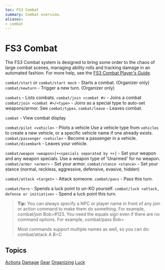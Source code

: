 ```yaml
---
toc: FS3 Combat
summary: Combat overview.
aliases:
- combat
---
```

# FS3 Combat

The FS3 Combat system is designed to bring some order to the chaos of large combat scenes, managing ability rolls and tracking damage in an automated fashion. For more help, see the [FS3 Combat Player's Guide](http://aresmush.com/fs3/fs3-3/combat).

`combat/start` or `combat/start mock` - Starts a combat. (Organizer only)
`combat/newturn` - Trigger a new turn. (Organizer only)

`combats` - Lists combats.
`combat/join <combat #>` - Joins a combat
`combat/join <combat #>/<type>` - Joins as a special type to auto-set weapons/armor.  See `combat/types`.
`combat/leave` - Leaves combat.

`combat` - View combat display

`combat/pilot <vehicle>` - Pilots a vehicle
       Use a vehicle type from `vehicles` to create a new vehicle, or a specific vehicle name if one already exists.
`combat/passenger <vehicle>` - Become a passenger in a vehicle.
`combat/disembark` - Leaves your vehicle.

`combat/weapon <weapon>[+<specials separated by +>]` - Set your weapon and any weapon specials.
        Use a weapon type of 'Unarmed' for no weapon.
`combat/armor <armor>` - Set your armor.
`combat/stance <stance>` - Set your stance (normal, reckless, aggressive, defensive, evasive, hidden)

`combat/attack <target>` - Attack someone.
`combat/pass` - Pass this turn.

`combat/hero` - Spends a luck point to un-KO yourself.
`combat/luck <attack, defense or initiative>` - Spend a luck point this turn. 

> **Tip:** You can always specify a NPC or player name in front of any join or action command to make them do something.  For example, combat/join Bob=#123.  You need the equals sign even if there are no command options.  For example, combat/pass Bob=
>
> Most commands support multiple names as well, so you can do: combat/attack A B=C

## Topics

[Actions](/help/fs3combat/actions)
[Damage](/help/fs3combat/damage)
[Gear](/help/fs3combat/gear)
[Organizing](/help/fs3combat/org)
[Luck](/help/fs3combat/luck)